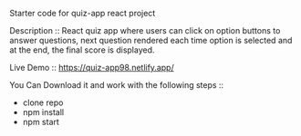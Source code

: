 Starter code for quiz-app react project


Description :: React quiz app where users can click on option buttons to answer questions, next question rendered each time option is selected and at the end, the final score is displayed.


Live Demo ::  https://quiz-app98.netlify.app/



You Can Download it and work with the following steps :: 
- clone repo
- npm install
- npm start



